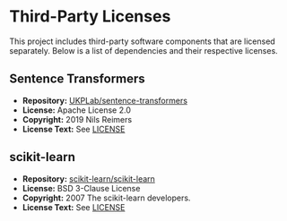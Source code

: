 # Third-Party Licenses

This project includes third-party software components that are licensed separately. Below is a list of dependencies and their respective licenses.

## Sentence Transformers

- **Repository:** [UKPLab/sentence-transformers](https://github.com/UKPLab/sentence-transformers)
- **License:** Apache License 2.0
- **Copyright:** 2019 Nils Reimers
- **License Text:** See [LICENSE](https://github.com/UKPLab/sentence-transformers/blob/master/LICENSE)

## scikit-learn

- **Repository:** [scikit-learn/scikit-learn](https://github.com/scikit-learn/scikit-learn)
- **License:** BSD 3-Clause License
- **Copyright:** 2007 The scikit-learn developers.
- **License Text:** See [LICENSE](https://github.com/scikit-learn/scikit-learn/blob/main/COPYING)

